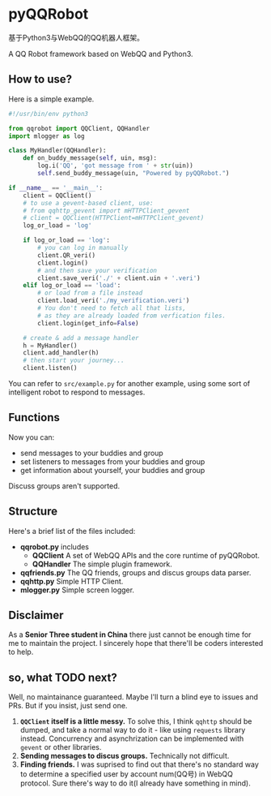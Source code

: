 # pyQQRobot
基于Python3与WebQQ的QQ机器人框架。

A QQ Robot framework based on WebQQ and Python3.

## How to use?
Here is a simple example.

```python
#!/usr/bin/env python3

from qqrobot import QQClient, QQHandler
import mlogger as log

class MyHandler(QQHandler):
    def on_buddy_message(self, uin, msg):
        log.i('QQ', 'got message from ' + str(uin))
        self.send_buddy_message(uin, "Powered by pyQQRobot.")

if __name__ == '__main__':
    client = QQClient()
    # to use a gevent-based client, use:
    # from qqhttp_gevent import mHTTPClient_gevent
    # client = QQClient(HTTPClient=mHTTPClient_gevent)
    log_or_load = 'log'

    if log_or_load == 'log':
        # you can log in manually
        client.QR_veri()
        client.login()
        # and then save your verification
        client.save_veri('./' + client.uin + '.veri')
    elif log_or_load == 'load':
        # or load from a file instead
        client.load_veri('./my_verification.veri')
        # You don't need to fetch all that lists,
        # as they are already loaded from verfication files.
        client.login(get_info=False)

    # create & add a message handler
    h = MyHandler()
    client.add_handler(h)
    # then start your journey...
    client.listen()
```

You can refer to `src/example.py` for another example, using some sort of intelligent robot to respond to messages.

## Functions
Now you can:

* send messages to your buddies and group
* set listeners to messages from your buddies and group
* get information about yourself, your buddies and group

Discuss groups aren't supported.

## Structure
Here's a brief list of the files included:

* **qqrobot.py** includes
    * **QQClient** A set of WebQQ APIs and the core runtime of pyQQRobot.
    * **QQHandler** The simple plugin framework.
* **qqfriends.py** The QQ friends, groups and discus groups data parser.
* **qqhttp.py** Simple HTTP Client.
* **mlogger.py** Simple screen logger.

## Disclaimer
As a **Senior Three student in China** there just cannot be enough time for me to maintain the project. I sincerely hope that there'll be coders interested to help.

## so, what TODO next?
Well, no maintainance guaranteed. Maybe I'll turn a blind eye to issues and PRs. But if you insist, just send one.
1. **`QQClient` itself is a little messy.** To solve this, I think `qqhttp` should be dumped, and take a normal way to do it - like using `requests` library instead. Concurrency and asynchrization can be implemented with `gevent` or other libraries.
2. **Sending messages to discus groups.** Technically not difficult.
3. **Finding friends.** I was suprised to find out that there's no standard way to determine a specified user by account num(QQ号) in WebQQ protocol. Sure there's way to do it(I already have something in mind).
